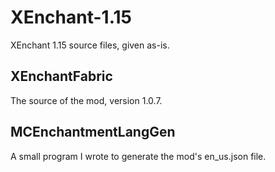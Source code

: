 # XEnchant-1.15
XEnchant 1.15 source files, given as-is.

## XEnchantFabric
The source of the mod, version 1.0.7.

## MCEnchantmentLangGen
A small program I wrote to generate the mod's en_us.json file.
